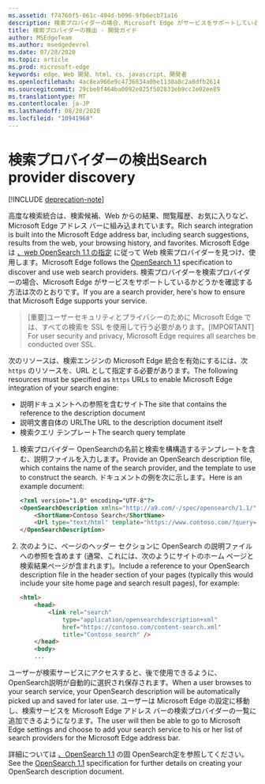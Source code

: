 ```yaml
---
ms.assetid: f74760f5-061c-494d-b096-9fb6ecb71a16
description: 検索プロバイダーの場合、Microsoft Edge がサービスをサポートしていることを確認する方法をご覧ください。
title: 検索プロバイダーの検出 - 開発ガイド
author: MSEdgeTeam
ms.author: msedgedevrel
ms.date: 07/28/2020
ms.topic: article
ms.prod: microsoft-edge
keywords: edge、Web 開発、html、cs、javascript、開発者
ms.openlocfilehash: 4ac8ea966e9c4736834a0be1130a8c2a8dfb2614
ms.sourcegitcommit: 29cbe0f464ba0092e025f502833eb9cc3e02ee89
ms.translationtype: MT
ms.contentlocale: ja-JP
ms.lasthandoff: 08/20/2020
ms.locfileid: "10941968"
---
```

# <span data-ttu-id="6569d-104">検索プロバイダーの検出</span><span class="sxs-lookup"><span data-stu-id="6569d-104">Search provider discovery</span></span>  

[!INCLUDE [deprecation-note](../../includes/legacy-edge-note.md)]  

<span data-ttu-id="6569d-105">高度な検索統合は、検索候補、Web からの結果、閲覧履歴、お気に入りなど、Microsoft Edge アドレス バーに組み込まれています。</span><span class="sxs-lookup"><span data-stu-id="6569d-105">Rich search integration is built into the Microsoft Edge address bar, including search suggestions, results from the web, your browsing history, and favorites.</span></span>  <span data-ttu-id="6569d-106">Microsoft Edge は [、web OpenSearch 1.1 の指定](https://github.com/dewitt/opensearch/blob/master/opensearch-1-1-draft-6.md) に従って Web 検索プロバイダーを見つけ、使用します。</span><span class="sxs-lookup"><span data-stu-id="6569d-106">Microsoft Edge follows the [OpenSearch 1.1](https://github.com/dewitt/opensearch/blob/master/opensearch-1-1-draft-6.md) specification to discover and use web search providers.</span></span>  <span data-ttu-id="6569d-107">検索プロバイダーを検索プロバイダーの場合、Microsoft Edge がサービスをサポートしているかどうかを確認する方法は次のとおりです。</span><span class="sxs-lookup"><span data-stu-id="6569d-107">If you are a search provider, here's how to ensure that Microsoft Edge supports your service.</span></span>  

> <span data-ttu-id="6569d-108">[重要]ユーザーセキュリティとプライバシーのために Microsoft Edge では、すべての検索を SSL を使用して行う必要があります。</span><span class="sxs-lookup"><span data-stu-id="6569d-108">[IMPORTANT] For user security and privacy, Microsoft Edge requires all searches be conducted over SSL.</span></span>  

<span data-ttu-id="6569d-109">次のリソースは、検索エンジンの Microsoft Edge 統合を有効にするには、次 `https` のリソースを、URL として指定する必要があります。</span><span class="sxs-lookup"><span data-stu-id="6569d-109">The following resources must be specified as `https` URLs to enable Microsoft Edge integration of your search engine:</span></span>  

*   <span data-ttu-id="6569d-110">説明ドキュメントへの参照を含むサイト</span><span class="sxs-lookup"><span data-stu-id="6569d-110">The site that contains the reference to the description document</span></span>  
*   <span data-ttu-id="6569d-111">説明文書自体の URL</span><span class="sxs-lookup"><span data-stu-id="6569d-111">The URL to the description document itself</span></span>  
*   <span data-ttu-id="6569d-112">検索クエリ テンプレート</span><span class="sxs-lookup"><span data-stu-id="6569d-112">The search query template</span></span>  

1.  <span data-ttu-id="6569d-113">検索プロバイダー OpenSearchの名前と検索を構構造するテンプレートを含む、説明ファイルを入力します。</span><span class="sxs-lookup"><span data-stu-id="6569d-113">Provide an OpenSearch description file, which contains the name of the search provider, and the template to use to construct the search.</span></span>  <span data-ttu-id="6569d-114">ドキュメントの例を次に示します。</span><span class="sxs-lookup"><span data-stu-id="6569d-114">Here is an example document:</span></span>  
    
    ```html
    <?xml version="1.0" encoding="UTF-8"?> 
    <OpenSearchDescription xmlns="http://a9.com/-/spec/opensearch/1.1/">
        <ShortName>Contoso Search</ShortName>
        <Url type="text/html" template="https://www.contoso.com/?query={searchTerms}"/> 
    </OpenSearchDescription>
    ```  
    
1.  <span data-ttu-id="6569d-115">次のように、ページのヘッダー セクションに OpenSearch の説明ファイルへの参照を含めます (通常、これには、次のようにサイトのホーム ページと検索結果ページが含まれます)。</span><span class="sxs-lookup"><span data-stu-id="6569d-115">Include a reference to your OpenSearch description file in the header section of your pages (typically this would include your site home page and search result pages), for example:</span></span>  
    
    ```html
    <html>
        <head>
            <link rel="search" 
                type="application/opensearchdescription+xml"  
                href="https://contoso.com/content-search.xml" 
                title="Contoso search" /> 
        </head> 
        <body> 
        ...
    ```  
    
<span data-ttu-id="6569d-116">ユーザーが検索サービスにアクセスすると、後で使用できるように、OpenSearch説明が自動的に選択され保存されます。</span><span class="sxs-lookup"><span data-stu-id="6569d-116">When a user browses to your search service, your OpenSearch description will be automatically picked up and saved for later use.</span></span>  <span data-ttu-id="6569d-117">ユーザーは Microsoft Edge の設定に移動し、検索サービスを Microsoft Edge アドレス バーの検索プロバイダーの一覧に追加できるようになります。</span><span class="sxs-lookup"><span data-stu-id="6569d-117">The user will then be able to go to Microsoft Edge settings and choose to add your search service to his or her list of search providers for the Microsoft Edge address bar.</span></span>  

<span data-ttu-id="6569d-118">詳細については [、OpenSearch 1.1](https://github.com/dewitt/opensearch/blob/master/opensearch-1-1-draft-6.md) の固 OpenSearch定を参照してください。</span><span class="sxs-lookup"><span data-stu-id="6569d-118">See the [OpenSearch 1.1](https://github.com/dewitt/opensearch/blob/master/opensearch-1-1-draft-6.md) specification for further details on creating your OpenSearch description document.</span></span>  

